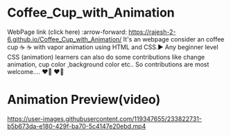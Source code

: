 # Coffee_Cup_with_Animation
WebPage link (click here) :arrow-forward:  https://rajesh-2-6.github.io/Coffee_Cup_with_Animation/
It's an webpage consider an coffee cup :coffee: :coffee: with vapor animation using HTML and CSS.:arrow_forward: Any beginner level CSS (animation) learners can also do some contributions like change animation, cup color ,background color etc.. So contributions are most welcome.... :heart_on_fire: :heart_on_fire:
# Animation Preview(video)
https://user-images.githubusercontent.com/119347655/233822731-b5b673da-e180-429f-ba70-5c4147e20ebd.mp4
